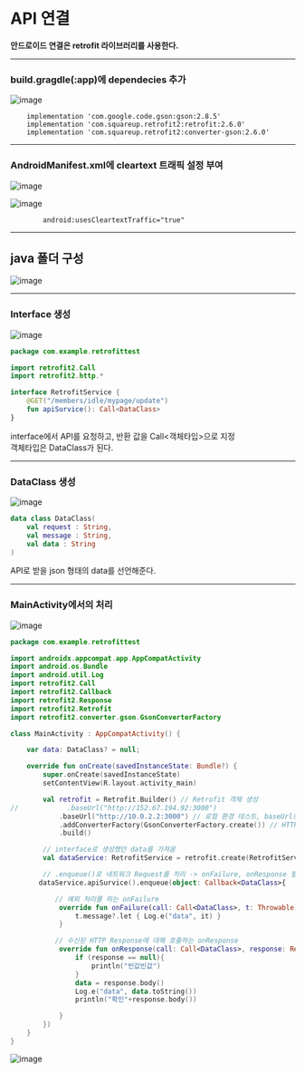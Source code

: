 # API 연결

**안드로이드 연결은 retrofit 라이브러리를 사용한다.**

---

### build.gragdle(:app)에 dependecies 추가

![image](https://user-images.githubusercontent.com/52282493/119253449-4046f480-bbec-11eb-882f-b4eb0a9501ee.png)

```
    implementation 'com.google.code.gson:gson:2.8.5'
    implementation 'com.squareup.retrofit2:retrofit:2.6.0'
    implementation 'com.squareup.retrofit2:converter-gson:2.6.0'
```

---

### AndroidManifest.xml에 cleartext 트래픽 설정 부여

![image](https://user-images.githubusercontent.com/52282493/119254490-8d799500-bbf1-11eb-9ec4-14722c6b7f32.png)


![image](https://user-images.githubusercontent.com/52282493/119253732-8c466900-bbed-11eb-965d-88191045ff2e.png)

```
        android:usesCleartextTraffic="true"
```

---

## java 폴더 구성

![image](https://user-images.githubusercontent.com/52282493/119254792-5a380580-bbf3-11eb-8f56-98acca838e78.png)

---

### Interface 생성

![image](https://user-images.githubusercontent.com/52282493/119254812-7d62b500-bbf3-11eb-9786-7f7cf7081ff2.png)

``` kotlin
package com.example.retrofittest

import retrofit2.Call
import retrofit2.http.*

interface RetrofitService {
    @GET("/members/idle/mypage/update")
    fun apiSurvice(): Call<DataClass>
}
```

interface에서 API를 요청하고, 반환 값을 Call<객체타입>으로 지정 </br>
객체타입은 DataClass가 된다.

---

###  DataClass 생성

![image](https://user-images.githubusercontent.com/52282493/119255539-5c03c800-bbf7-11eb-9a06-902cfe24931d.png)

``` kotlin
data class DataClass(
    val request : String,
    val message : String,
    val data : String
)
```

API로 받을 json 형태의 data를 선언해준다.

---

### MainActivity에서의 처리

![image](https://user-images.githubusercontent.com/52282493/119255892-08927980-bbf9-11eb-8085-dd9e6feabbe9.png)

``` kotlin
package com.example.retrofittest

import androidx.appcompat.app.AppCompatActivity
import android.os.Bundle
import android.util.Log
import retrofit2.Call
import retrofit2.Callback
import retrofit2.Response
import retrofit2.Retrofit
import retrofit2.converter.gson.GsonConverterFactory

class MainActivity : AppCompatActivity() {

    var data: DataClass? = null;

    override fun onCreate(savedInstanceState: Bundle?) {
        super.onCreate(savedInstanceState)
        setContentView(R.layout.activity_main)

        val retrofit = Retrofit.Builder() // Retrofit 객체 생성
//            .baseUrl("http://152.67.194.92:3000")
            .baseUrl("http://10.0.2.2:3000") // 로컬 환경 테스트, baseUrl로 URL 호출 (고정부분 반복을 줄여줌)
            .addConverterFactory(GsonConverterFactory.create()) // HTTP 통신 시에 주고받는 데이터 형태를 변환시켜줌
            .build()

        // interface로 생성했던 data를 가져옴
        val dataService: RetrofitService = retrofit.create(RetrofitService::class.java)

        // .enqueue()로 네트워크 Request를 처리 -> onFailure, onResponse 필요
       dataService.apiSurvice().enqueue(object: Callback<DataClass>{

           // 예외 처리를 하는 onFailure
            override fun onFailure(call: Call<DataClass>, t: Throwable) {
                t.message?.let { Log.e("data", it) }
            }

           // 수신된 HTTP Response에 대해 호출하는 onResponse
            override fun onResponse(call: Call<DataClass>, response: Response<DataClass>) {
                if (response == null){
                    println("빈값빈값")
                }
                data = response.body()
                Log.e("data", data.toString())
                println("확인"+response.body())

            }
        })
    }
}
```

![image](https://user-images.githubusercontent.com/52282493/119256209-8e62f480-bbfa-11eb-9e97-5264a39bad72.png)



